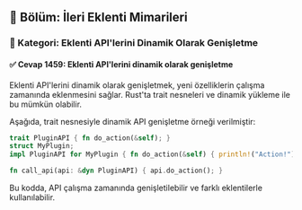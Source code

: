## 📘 Bölüm: İleri Eklenti Mimarileri  
### 🔹 Kategori: Eklenti API'lerini Dinamik Olarak Genişletme  
#### ✅ Cevap 1459: Eklenti API'lerini dinamik olarak genişletme

Eklenti API'lerini dinamik olarak genişletmek, yeni özelliklerin çalışma zamanında eklenmesini sağlar. Rust'ta trait nesneleri ve dinamik yükleme ile bu mümkün olabilir.

Aşağıda, trait nesnesiyle dinamik API genişletme örneği verilmiştir:

```rust
trait PluginAPI { fn do_action(&self); }
struct MyPlugin;
impl PluginAPI for MyPlugin { fn do_action(&self) { println!("Action!"); } }

fn call_api(api: &dyn PluginAPI) { api.do_action(); }
```
Bu kodda, API çalışma zamanında genişletilebilir ve farklı eklentilerle kullanılabilir.
